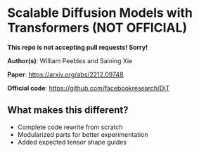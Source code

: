 
# Scalable Diffusion Models with Transformers (NOT OFFICIAL)

**This repo is not accepting pull requests! Sorry!**

**Author(s)**: William Peebles and Saining Xie

**Paper**: https://arxiv.org/abs/2212.09748

**Official code**: https://github.com/facebookresearch/DiT



## What makes this different?

- Complete code rewrite from scratch
- Modularized parts for better experimentation
- Added expected tensor shape guides

